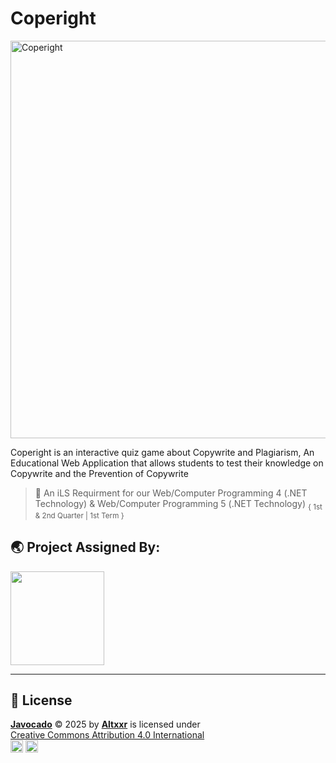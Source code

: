 # Coperight
<img width="1266" height="636" alt="Coperight" src="https://github.com/user-attachments/assets/fdf04ecd-79ea-4421-bfe9-805cb86ad3a5" />

Coperight is an interactive quiz game about Copywrite and Plagiarism,
An Educational Web Application that allows students to test their knowledge on 
Copywrite and the Prevention of Copywrite

> 📃 An iLS Requirment for our Web/Computer Programming 4 (.NET Technology) & Web/Computer Programming 5 (.NET Technology) 
<sub> { 1st & 2nd Quarter | 1st Term } </sub>

## 🌏 Project Assigned By:

<a href="https://sti.edu" target="_blank">
  <img src="https://github.com/user-attachments/assets/c571ecfb-257c-453b-b18f-f9ae97ce3b41" width="150">
</a>

---

## 📃 License

**[Javocado](https://github.com/altxxr0/Javocado)** © 2025 by [**Altxxr**](https://github.com/altxxr0) is licensed under  
[Creative Commons Attribution 4.0 International](https://creativecommons.org/licenses/by/4.0/)  
<img src="https://mirrors.creativecommons.org/presskit/icons/cc.svg" width="20"> <img src="https://mirrors.creativecommons.org/presskit/icons/by.svg" width="20">
